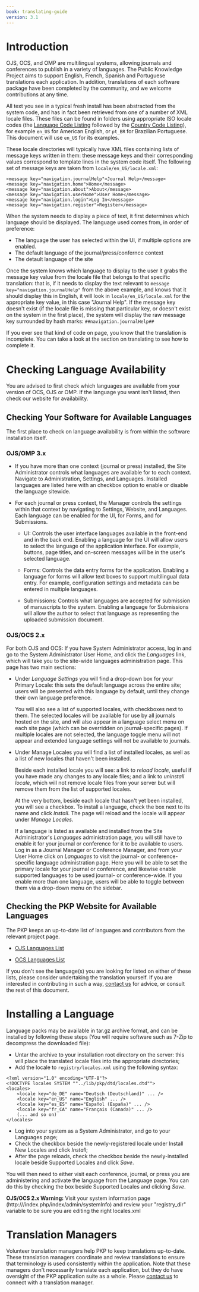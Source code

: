 ```yaml
---
book: translating-guide
version: 3.1
---
```


Introduction
============

OJS, OCS, and OMP are multilingual systems, allowing journals and conferences to publish in a variety of languages. The Public Knowledge Project aims to support English, French, Spanish and Portuguese translations each application. In addition, translations of each software package have been completed by the community, and we welcome contributions at any time.

All text you see in a typical fresh install has been abstracted from the system code, and has in fact been retrieved from one of a number of XML locale files. These files can be found in folders using appropriate ISO locale codes (the [Language Code Listing](http://www.loc.gov/standards/iso639-2/php/code_list.php) followed by the [Country Code Listing](http://www.iso.org/iso/country_codes/iso_3166_code_lists/english_country_names_and_code_elements.htm)), for example `en_US` for American English, or `pt_BR` for Brazilian Portuguese. This document will use `en_US` for its examples.

These locale directories will typically have XML files containing lists of message keys written in them: these message keys and their corresponding values correspond to template lines in the system code itself. The following set of message keys are taken from `locale/en_US/locale.xml`:

```
<message key="navigation.journalHelp">Journal Help</message>
<message key="navigation.home">Home</message>
<message key="navigation.about">About</message>
<message key="navigation.userHome">User Home</message>
<message key="navigation.login">Log In</message>
<message key="navigation.register">Register</message>
```

When the system needs to display a piece of text, it first determines which language should be displayed. The language used comes from, in order of preference:
* The language the user has selected within the UI, if multiple options are enabled.
* The default language of the journal/press/confernce context
* The detault language of the site

Once the system knows which language to display to the user it grabs the message key value from the locale file that belongs to that specific translation: that is, if it needs to display the text relevant to `message key="navigation.journalHelp"` from the above example, and knows that it should display this in English, it will look in `locale/en_US/locale.xml` for the appropriate key value, in this case "Journal Help". If the message key doesn't exist (if the locale file is missing that particular key, or doesn't exist on the system in the first place), the system will display the raw message key surrounded by hash marks: `##navigation.journalHelp##`

If you ever see that kind of code on page, you know that the translation is incomplete. You can take a look at the section on translating to see how to complete it.

Checking Language Availability
==============================

You are advised to first check which languages are available from your version of OCS, OJS or OMP. If the language you want isn't listed, then check our website for availability.

Checking Your Software for Available Languages
----------------------------------------------

The first place to check on language availability is from within the software installation itself.

### OJS/OMP 3.x

-   If you have more than one context (journal or press) installed, the Site Administrator controls what languages are available for to each context.  Navigate to Administration, Settings, and Languages.  Installed languages are listed here with an checkbox option to enable or disable the language sitewide.

-   For each journal or press context, the Manager controls the settings within that context by navigating to Settings, Website, and Languages.  Each language can be enabled for the UI, for Forms, and for Submissions.

    -    UI: Controls the user interface languages available in the front-end and in the back end.  Enabling a language for the UI will allow users to select the language of the application interface.  For example, buttons, page titles, and on-screen messages will be in the user's selected language.

    -    Forms: Controls the data entry forms for the application.  Enabling a language for forms will allow text boxes to support multilingual data entry.  For example, configuration settings and metadata can be entered in multiple languages.

    -    Submissions: Controls what languages are accepted for submission of manuscripts to the system.  Enabling a language for Submissions will allow the author to select that language as representing the uploaded submission document.

### OJS/OCS 2.x

For both OJS and OCS: If you have System Administrator access, log in and go to the System Administrator User Home, and click the
<em>Languages</em> link, which will take you to the site-wide languages administration page. This page has two main sections:

-   Under <em>Language Settings</em> you will find a drop-down box for your Primary Locale: this sets the default language across the entire site; users will be presented with this language by default, until they change their own language preference.

    You will also see a list of supported locales, with checkboxes next to them. The selected locales will be available for use by all journals hosted on the site, and will also appear in a language select menu on each site page (which can be overridden on journal-specific pages). If multiple locales are not selected, the language toggle menu will not appear and extended language settings will not be available to journals.
-   Under Manage Locales you will find a list of installed locales, as well as a list of new locales that haven't been installed.

    Beside each installed locale you will see: a link to <em>reload
    locale</em>, useful if you have made any changes to any locale files; and a link to <em>uninstall locale</em>, which will not remove locale files from your server but will remove them from the list of supported locales.

    At the very bottom, beside each locale that hasn't yet been installed, you will see a checkbox. To install a language, check the box next to its name and click <em>Install</em>. The page will reload and the locale will appear under <em>Manage Locales</em>.

    If a language is listed as available and installed from the Site Administrator's <em>Languages</em> administration page, you will still have to enable it for your journal or conference for it to be available to users. Log in as a Journal Manager or Conference Manager, and from your User Home click on <em>Languages</em> to visit the journal- or conference-specific language administration page. Here you will be able to set the primary locale for your journal or conference, and likewise enable supported languages to be used journal- or conference-wide. If you enable more than one language, users will be able to toggle between them via a drop-down menu on the sidebar.


Checking the PKP Website for Available Languages
------------------------------------------------

The PKP keeps an up-to-date list of languages and contributors from the relevant project page.

-   [OJS Languages List](http://pkp.sfu.ca/ojs-languages)

-   [OCS Languages List](http://pkp.sfu.ca/ocs-languages)

If you don't see the language(s) you are looking for listed on either of these lists, please consider undertaking the translation yourself. If you are interested in contributing in such a way, [contact us](http://pkp.sfu.ca/contact) for advice, or consult the rest of this document.

Installing a Language
=====================

Language packs may be available in tar.gz archive format, and can be installed by following these steps (You will require software such as 7-Zip to decompress the downloaded file):

-   Untar the archive to your installation root directory on the server: this will place the translated locale files into the appropriate directories;
-   Add the locale to `registry/locales.xml` using the following syntax:

```
<?xml version="1.0" encoding="UTF-8"?>
<!DOCTYPE locales SYSTEM ""../lib/pkp/dtd/locales.dtd"">
<locales>
    <locale key="de_DE" name="Deutsch (Deutschland)" ... />
    <locale key="en_US" name="English" ... />
    <locale key="es_ES" name="Español (España)" ... />
    <locale key="fr_CA" name="Français (Canada)" ... />
    (... and so on)
</locales>
```

-   Log into your system as a System Administrator, and go to your Languages page;
-   Check the checkbox beside the newly-registered locale under Install New Locales and click <em>Install</em>;
-   After the page reloads, check the checkbox beside the newly-installed locale beside Supported Locales and click
    <em>Save</em>.

You will then need to either visit each conference, journal, or press you are administering and activate the language from the Language page. You can do this by checking the box beside Supported Locales and clicking <em>Save</em>.

**OJS/OCS 2.x Warning:** Visit your system information page (http://<your-site>/index.php/index/admin/systemInfo) and review your "registry\_dir" variable to be sure you are editing the right locales.xml


Translation Managers
====================

Volunteer translation managers help PKP to keep translations up-to-date. These translation managers coordinate and review translations to ensure that terminology is used consistently within the application.  Note that these managers don't necessarily translate each application, but they do have oversight of the PKP application suite as a whole.  Please [contact us](http://pkp.sfu.ca/contact) to connect with a translation manager.
